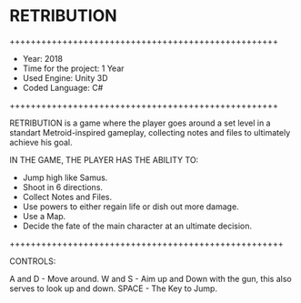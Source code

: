 # RETRIBUTION

+++++++++++++++++++++++++++++++++++++++++++++++++++

- Year: 2018
- Time for the project: 1 Year 
- Used Engine: Unity 3D 
- Coded Language: C# 

+++++++++++++++++++++++++++++++++++++++++++++++++++

RETRIBUTION is a game where the player goes around a set level in a standart Metroid-inspired gameplay, collecting notes and files to ultimately achieve his goal.

IN THE GAME, THE PLAYER HAS THE ABILITY TO:

- Jump high like Samus.
- Shoot in 6 directions.
- Collect Notes and Files.
- Use powers to either regain life or dish out more damage.
- Use a Map.
- Decide the fate of the main character at an ultimate decision.

++++++++++++++++++++++++++++++++++++++++++++++++++++

CONTROLS:

A and D - Move around.
W and S - Aim up and Down with the gun, this also serves to look up and down.
SPACE - The Key to Jump.
